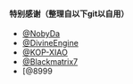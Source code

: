 #### 特别感谢（整理自以下git以自用）      

- [@NobyDa](https://github.com/NobyDa/Script/tree/master)
- [@DivineEngine](https://github.com/DivineEngine/Profiles/tree/master)
- [@KOP-XIAO](https://github.com/KOP-XIAO/QuantumultX)
- [@Blackmatrix7](https://github.com/blackmatrix7/ios_rule_script)
- [@8999
